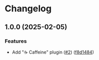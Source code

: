 # Changelog

## 1.0.0 (2025-02-05)


### Features

* Add "☕️ Caffeine" plugin ([#2](https://github.com/forwardsoftware/revealjs-plugins/issues/2)) ([f8d1484](https://github.com/forwardsoftware/revealjs-plugins/commit/f8d1484dd9703381d8deb1af66ca7fcbfa0f45b6))
